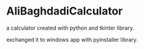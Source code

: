 # AliBaghdadiCalculator

a calculator created with python and tkinter library.

exchanged it to windows app with pyinstaller library.
